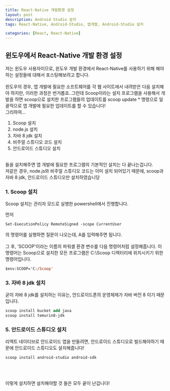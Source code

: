 ```yaml
---
title: React-Native 개발환경 설정
layout: post
description: Android Studio 설치 
tags: React-Native, Android-Studio, 앱개발, Android-Studio 설치

categories: [React, React-Native]
---
```


## 윈도우에서 React-Native 개발 환경 설정
저는 윈도우 사용자이므로, 윈도우 개발 환경에서 React-Native를 사용하기 위해 해야하는 설정들에 대해서 포스팅해보려고 합니다.
<br/>
<br/>
윈도우의 경우, 앱 개발에 필요한 소프트웨어를 각 웹 사이트에서 내려받은 다음 설치해야 하지만, 이러한 과정은 번거롭죠..그런데 Scoop이라는 설치 프로그램을 사용해서 개발을 하면 scoop으로 설치한 프로그램들의 업데이트를 scoop update * 명령으로 일괄적으로 앱 개발에 필요한 업데이트를 할 수 있습니다!
<br/>
그리하여...
1. Scoop 설치
1. node.js 설치
1. 자바 8 jdk 설치
1. 비주얼 스튜디오 코드 설치
1. 안드로이드 스튜디오 설치

<br/>
들을 설치해주면 앱 개발에 필요한 프로그램의 기본적인 설치는 다 끝나는겁니다.
<br/>
저같은 경우, node.js와 비주얼 스튜디오 코드는 이미 설치 되어있기 때문에, scoop과 자바 8 jdk, 안드로이드 스튜디오만 설치하였습니당

### 1. Scoop 설치
Scoop 설치는 관리자 모드로 실행한 powershell에서 진행합니다.

먼저
```ps
Set-ExecutionPolicy RemoteSigned -scope CurrentUser
```
의 명령어를 실행하면 질문이 나오는데, A를 입력해주면 됩니다.
<br/>
<br/>
그 후, 'SCOOP'이라는 이름의 파워셸 환경 변수를 다음 명령어처럼 설정해줍니다. 
이 명령어는 Scoop으로 설치한 모든 프로그램은 C:\Scoop 디렉터리에 위치시키기 위한 명령어입니다.
```ps
$env:SCOOP='C:/Scoop'
```

### 3. 자바 8 jdk 설치
굳이 자바 8 jdk를 설치하는 이유는, 안드로이드폰의 운영체제가 자바 버전 8 이기 때문입니다.

```ps
scoop install bucket add java
scoop install temurin8-jdk
```

### 5. 안드로이드 스튜디오 설치
리액트 네이티브로 안드로이드 앱을 만들려면, 안드로이드 스튜디오로 빌드해야하기 때문에 안드로이드 스튜디오도 설치해줍니다!
```ps
scoop install android-studio android-sdk
```
<br/>
<br/>

이렇게 설치하면 설치해야할 것 들은 모두 끝이 난겁니다!


